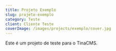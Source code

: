 ```yaml
---
title: Projeto Exemplo
slug: projeto-exemplo
category: Teste
client: Cliente Teste
coverImage: /images/projects/exemplo/cover.jpg
---
```


Este é um projeto de teste para o TinaCMS.
